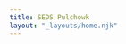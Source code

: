 ```yaml
---
title: SEDS Pulchowk
layout: "_layouts/home.njk"
---
```


<!-- <h1>hello world</h1> -->
<!-- <img src="/assets/_images/seds-pulchowk.png" alt="this logo" width=300px> -->
<!-- <div class="home-card_container"> {% for card in cards %}{% Card title=card.title, link=card.link, linkText=card.linkText, raised=card.raised %}
    {% endfor %} -->
</div>
